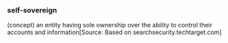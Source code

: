 ### self-sovereign

(concept) an entity having sole ownership over the ability to control their accounts and information[Source: Based on searchsecurity.techtarget.com]